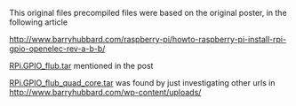 This original files precompiled files were based on the original poster, in the following article

http://www.barryhubbard.com/raspberry-pi/howto-raspberry-pi-install-rpi-gpio-openelec-rev-a-b-b/



[RPi.GPIO_flub.tar](http://www.barryhubbard.com/wp-content/uploads/2015/12/RPi.GPIO_flub.tar.gz) mentioned in the post



[RPi.GPIO_flub_quad_core.tar](http://www.barryhubbard.com/wp-content/uploads/2016/01/RPi.GPIO_flub_quad_core.tar.gz) was found by just investigating other urls in http://www.barryhubbard.com/wp-content/uploads/




